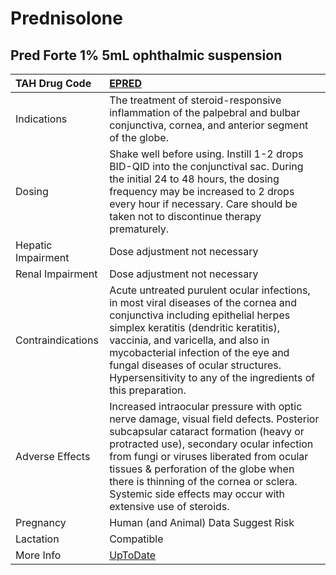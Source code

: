 # Prednisolone

## Pred Forte 1% 5mL ophthalmic suspension

| TAH Drug Code      | [EPRED](https://www.tahsda.org.tw/drugs/hissearch.php?drug_code=EPRED)                                                                                                                                                                                                                                                                                                      |
|:-------------------|:----------------------------------------------------------------------------------------------------------------------------------------------------------------------------------------------------------------------------------------------------------------------------------------------------------------------------------------------------------------------------|
| Indications        | The treatment of steroid-responsive inflammation of the palpebral and bulbar conjunctiva, cornea, and anterior segment of the globe.                                                                                                                                                                                                                                        |
| Dosing             | Shake well before using. Instill 1-2 drops BID-QID into the conjunctival sac. During the initial 24 to 48 hours, the dosing frequency may be increased to 2 drops every hour if necessary. Care should be taken not to discontinue therapy prematurely.                                                                                                                     |
| Hepatic Impairment | Dose adjustment not necessary                                                                                                                                                                                                                                                                                                                                               |
| Renal Impairment   | Dose adjustment not necessary                                                                                                                                                                                                                                                                                                                                               |
| Contraindications  | Acute untreated purulent ocular infections, in most viral diseases of the cornea and conjunctiva including epithelial herpes simplex keratitis (dendritic keratitis), vaccinia, and varicella, and also in mycobacterial infection of the eye and fungal diseases of ocular structures. Hypersensitivity to any of the ingredients of this preparation.                     |
| Adverse Effects    | Increased intraocular pressure with optic nerve damage, visual field defects. Posterior subcapsular cataract formation (heavy or protracted use), secondary ocular infection from fungi or viruses liberated from ocular tissues & perforation of the globe when there is thinning of the cornea or sclera. Systemic side effects may occur with extensive use of steroids. |
| Pregnancy          | Human (and Animal) Data Suggest Risk                                                                                                                                                                                                                                                                                                                                        |
| Lactation          | Compatible                                                                                                                                                                                                                                                                                                                                                                  |
| More Info          | [UpToDate](https://www.uptodate.com/contents/prednisolone-drug-information)                                                                                                                                                                                                                                                                                                 |

